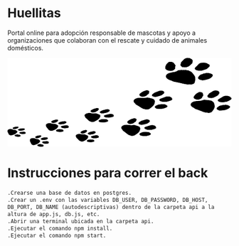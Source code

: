 # Huellitas

Portal online para adopción responsable de mascotas y apoyo a organizaciones que colaboran con el rescate y cuidado de animales domésticos.

<img src="./client/src/img/Huellas.png" width = 900 height = 200>

# Instrucciones para correr el back
    .Crearse una base de datos en postgres.
    .Crear un .env con las variables DB_USER, DB_PASSWORD, DB_HOST, DB_PORT, DB_NAME (autodescriptivas) dentro de la carpeta api a la altura de app.js, db.js, etc.
    .Abrir una terminal ubicada en la carpeta api.
    .Ejecutar el comando npm install.
    .Ejecutar el comando npm start.